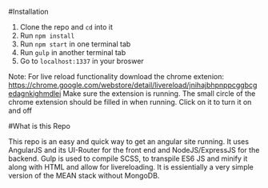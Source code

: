 #Installation

1. Clone the repo and `cd` into it
2. Run `npm install`
3. Run `npm start` in one terminal tab
4. Run `gulp` in another terminal tab
5. Go to `localhost:1337` in your broswer

Note: For live reload functionality download the chrome extenion:
https://chrome.google.com/webstore/detail/livereload/jnihajbhpnppcggbcgedagnkighmdlei
Make sure the extension is running. The small circle of the chrome extension should be filled in when running. Click on it to turn it on and off

#What is this Repo

This repo is an easy and quick way to get an angular site running. It uses AngularJS and its UI-Router for the front end and NodeJS/ExpressJS for the backend.
Gulp is used to compile SCSS, to transpile ES6 JS and minify it along with HTML and allow for livereloading.
It is essientially a very simple version of the MEAN stack without MongoDB.
